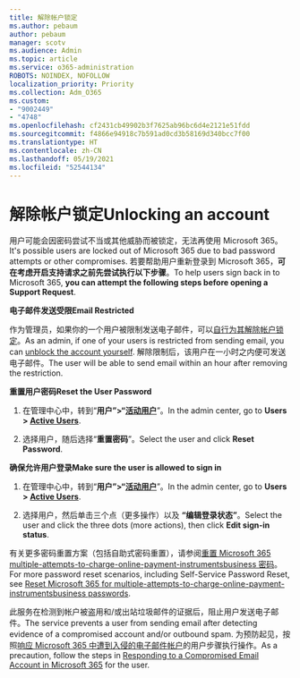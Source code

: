 ```yaml
---
title: 解除帐户锁定
ms.author: pebaum
author: pebaum
manager: scotv
ms.audience: Admin
ms.topic: article
ms.service: o365-administration
ROBOTS: NOINDEX, NOFOLLOW
localization_priority: Priority
ms.collection: Adm_O365
ms.custom:
- "9002449"
- "4748"
ms.openlocfilehash: cf2431cb49902b3f7625ab96bc6d4e2121e51fdd
ms.sourcegitcommit: f4866e94918c7b591ad0cd3b58169d340bcc7f00
ms.translationtype: HT
ms.contentlocale: zh-CN
ms.lasthandoff: 05/19/2021
ms.locfileid: "52544134"
---
```

# <a name="unlocking-an-account"></a><span data-ttu-id="53b06-102">解除帐户锁定</span><span class="sxs-lookup"><span data-stu-id="53b06-102">Unlocking an account</span></span>

<span data-ttu-id="53b06-103">用户可能会因密码尝试不当或其他威胁而被锁定，无法再使用 Microsoft 365。</span><span class="sxs-lookup"><span data-stu-id="53b06-103">It's possible users are locked out of Microsoft 365 due to bad password attempts or other compromises.</span></span> <span data-ttu-id="53b06-104">若要帮助用户重新登录到 Microsoft 365，**可在考虑开启支持请求之前先尝试执行以下步骤**。</span><span class="sxs-lookup"><span data-stu-id="53b06-104">To help users sign back in to Microsoft 365, **you can attempt the following steps before opening a Support Request**.</span></span> 

<span data-ttu-id="53b06-105">**电子邮件发送受限**</span><span class="sxs-lookup"><span data-stu-id="53b06-105">**Email Restricted**</span></span>

<span data-ttu-id="53b06-106">作为管理员，如果你的一个用户被限制发送电子邮件，可以[自行为其解除帐户锁定](/microsoft-365/security/office-365-security/removing-user-from-restricted-users-portal-after-spam)。</span><span class="sxs-lookup"><span data-stu-id="53b06-106">As an admin, if one of your users is restricted from sending email, you can [unblock the account yourself](/microsoft-365/security/office-365-security/removing-user-from-restricted-users-portal-after-spam).</span></span> <span data-ttu-id="53b06-107">解除限制后，该用户在一小时之内便可发送电子邮件。</span><span class="sxs-lookup"><span data-stu-id="53b06-107">The user will be able to send email within an hour after removing the restriction.</span></span>

<span data-ttu-id="53b06-108">**重置用户密码**</span><span class="sxs-lookup"><span data-stu-id="53b06-108">**Reset the User Password**</span></span>

1. <span data-ttu-id="53b06-109">在管理中心中，转到“**用户”>“[活动用户](https://admin.microsoft.com/Adminportal/Home?source=applauncher#/users)**”。</span><span class="sxs-lookup"><span data-stu-id="53b06-109">In the admin center, go to **Users > [Active Users](https://admin.microsoft.com/Adminportal/Home?source=applauncher#/users)**.</span></span>

2. <span data-ttu-id="53b06-110">选择用户，随后选择“**重置密码**”。</span><span class="sxs-lookup"><span data-stu-id="53b06-110">Select the user and click **Reset Password**.</span></span>

<span data-ttu-id="53b06-111">**确保允许用户登录**</span><span class="sxs-lookup"><span data-stu-id="53b06-111">**Make sure the user is allowed to sign in**</span></span>

1. <span data-ttu-id="53b06-112">在管理中心中，转到“**用户”>“[活动用户](https://admin.microsoft.com/Adminportal/Home?source=applauncher#/users)**”。</span><span class="sxs-lookup"><span data-stu-id="53b06-112">In the admin center, go to **Users > [Active Users](https://admin.microsoft.com/Adminportal/Home?source=applauncher#/users)**.</span></span>

2. <span data-ttu-id="53b06-113">选择用户，然后单击三个点（更多操作）以及 **“编辑登录状态”**。</span><span class="sxs-lookup"><span data-stu-id="53b06-113">Select the user and click the three dots (more actions), then click **Edit sign-in status**.</span></span>

<span data-ttu-id="53b06-114">有关更多密码重置方案（包括自助式密码重置），请参阅[重置 Microsoft 365 multiple-attempts-to-charge-online-payment-instrumentsbusiness 密码](/microsoft-365/admin/add-users/reset-passwords)。</span><span class="sxs-lookup"><span data-stu-id="53b06-114">For more password reset scenarios, including Self-Service Password Reset, see [Reset Microsoft 365 for multiple-attempts-to-charge-online-payment-instrumentsbusiness passwords](/microsoft-365/admin/add-users/reset-passwords).</span></span>

<span data-ttu-id="53b06-115">此服务在检测到帐户被盗用和/或出站垃圾邮件的证据后，阻止用户发送电子邮件。</span><span class="sxs-lookup"><span data-stu-id="53b06-115">The service prevents a user from sending email after detecting evidence of a compromised account and/or outbound spam.</span></span> <span data-ttu-id="53b06-116">为预防起见，按照[响应 Microsoft 365 中遭到入侵的电子邮件帐户](/microsoft-365/security/office-365-security/responding-to-a-compromised-email-account)的用户步骤执行操作。</span><span class="sxs-lookup"><span data-stu-id="53b06-116">As a precaution, follow the steps in [Responding to a Compromised Email Account in Microsoft 365](/microsoft-365/security/office-365-security/responding-to-a-compromised-email-account) for the user.</span></span>
